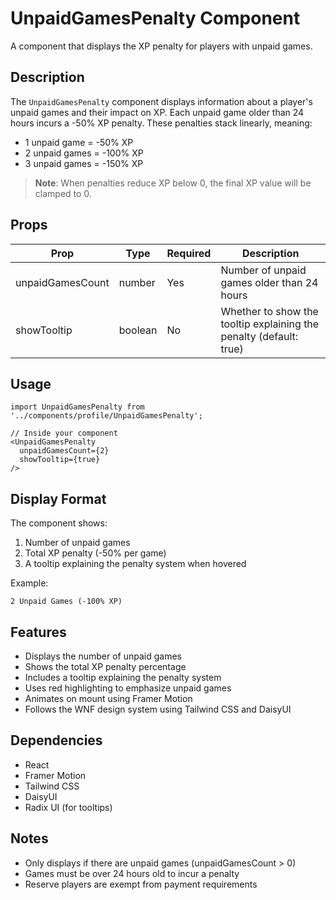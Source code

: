 # UnpaidGamesPenalty Component

A component that displays the XP penalty for players with unpaid games.

## Description

The `UnpaidGamesPenalty` component displays information about a player's unpaid games and their impact on XP. Each unpaid game older than 24 hours incurs a -50% XP penalty. These penalties stack linearly, meaning:

- 1 unpaid game = -50% XP
- 2 unpaid games = -100% XP
- 3 unpaid games = -150% XP

> **Note**: When penalties reduce XP below 0, the final XP value will be clamped to 0.

## Props

| Prop | Type | Required | Description |
|------|------|----------|-------------|
| unpaidGamesCount | number | Yes | Number of unpaid games older than 24 hours |
| showTooltip | boolean | No | Whether to show the tooltip explaining the penalty (default: true) |

## Usage

```tsx
import UnpaidGamesPenalty from '../components/profile/UnpaidGamesPenalty';

// Inside your component
<UnpaidGamesPenalty 
  unpaidGamesCount={2} 
  showTooltip={true}
/>
```

## Display Format

The component shows:
1. Number of unpaid games
2. Total XP penalty (-50% per game)
3. A tooltip explaining the penalty system when hovered

Example:
```
2 Unpaid Games (-100% XP)
```

## Features

- Displays the number of unpaid games
- Shows the total XP penalty percentage
- Includes a tooltip explaining the penalty system
- Uses red highlighting to emphasize unpaid games
- Animates on mount using Framer Motion
- Follows the WNF design system using Tailwind CSS and DaisyUI

## Dependencies

- React
- Framer Motion
- Tailwind CSS
- DaisyUI
- Radix UI (for tooltips)

## Notes

- Only displays if there are unpaid games (unpaidGamesCount > 0)
- Games must be over 24 hours old to incur a penalty
- Reserve players are exempt from payment requirements
